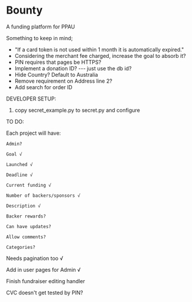 ﻿Bounty
================================

A funding platform for PPAU

Something to keep in mind;
- "If a card token is not used within 1 month it is automatically expired."
- Considering the merchant fee charged, increase the goal to absorb it?
- PIN requires that pages be HTTPS?
- Implement a donation ID? --- just use the db id?
- Hide Country? Default to Australia
- Remove requirement on Address line 2?
- Add search for order ID

DEVELOPER SETUP:

1. copy secret_example.py to secret.py and configure

TO DO:

Each project will have:

    Admin?

    Goal √

    Launched √

    Deadline √

    Current funding √

    Number of backers/sponsors √

    Description √

    Backer rewards?

    Can have updates?

    Allow comments?

    Categories?

Needs pagination too √

Add in user pages for Admin √

Finish fundraiser editing handler

CVC doesn't get tested by PIN?
